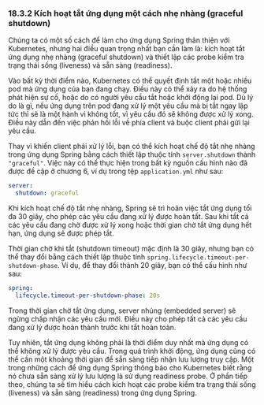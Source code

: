 ### 18.3.2 Kích hoạt tắt ứng dụng một cách nhẹ nhàng (graceful shutdown)

Chúng ta có một số cách để làm cho ứng dụng Spring thân thiện với Kubernetes, nhưng hai điều quan trọng nhất bạn cần làm là: kích hoạt tắt ứng dụng nhẹ nhàng (graceful shutdown) và thiết lập các probe kiểm tra trạng thái sống (liveness) và sẵn sàng (readiness).

Vào bất kỳ thời điểm nào, Kubernetes có thể quyết định tắt một hoặc nhiều pod mà ứng dụng của bạn đang chạy. Điều này có thể xảy ra do hệ thống phát hiện sự cố, hoặc do có người yêu cầu tắt hoặc khởi động lại pod. Dù lý do là gì, nếu ứng dụng trên pod đang xử lý một yêu cầu mà bị tắt ngay lập tức thì sẽ là một hành vi không tốt, vì yêu cầu đó sẽ không được xử lý xong. Điều này dẫn đến việc phản hồi lỗi về phía client và buộc client phải gửi lại yêu cầu.

Thay vì khiến client phải xử lý lỗi, bạn có thể kích hoạt chế độ tắt nhẹ nhàng trong ứng dụng Spring bằng cách thiết lập thuộc tính `server.shutdown` thành `"graceful"`. Việc này có thể thực hiện trong bất kỳ nguồn cấu hình nào đã được đề cập ở chương 6, ví dụ trong tệp `application.yml` như sau:

```yaml
server:
  shutdown: graceful
```

Khi kích hoạt chế độ tắt nhẹ nhàng, Spring sẽ trì hoãn việc tắt ứng dụng tối đa 30 giây, cho phép các yêu cầu đang xử lý được hoàn tất. Sau khi tất cả các yêu cầu đang chờ được xử lý xong hoặc thời gian chờ tắt ứng dụng hết hạn, ứng dụng sẽ được phép tắt.

Thời gian chờ khi tắt (shutdown timeout) mặc định là 30 giây, nhưng bạn có thể thay đổi bằng cách thiết lập thuộc tính `spring.lifecycle.timeout-per-shutdown-phase`. Ví dụ, để thay đổi thành 20 giây, bạn có thể cấu hình như sau:

```yaml
spring:
  lifecycle.timeout-per-shutdown-phase: 20s
```

Trong thời gian chờ tắt ứng dụng, server nhúng (embedded server) sẽ ngừng chấp nhận các yêu cầu mới. Điều này cho phép tất cả các yêu cầu đang xử lý được hoàn thành trước khi tắt hoàn toàn.

Tuy nhiên, tắt ứng dụng không phải là thời điểm duy nhất mà ứng dụng có thể không xử lý được yêu cầu. Trong quá trình khởi động, ứng dụng cũng có thể cần một khoảng thời gian để sẵn sàng tiếp nhận lưu lượng truy cập. Một trong những cách để ứng dụng Spring thông báo cho Kubernetes biết rằng nó chưa sẵn sàng xử lý lưu lượng là sử dụng readiness probe. Ở phần tiếp theo, chúng ta sẽ tìm hiểu cách kích hoạt các probe kiểm tra trạng thái sống (liveness) và sẵn sàng (readiness) trong ứng dụng Spring.
